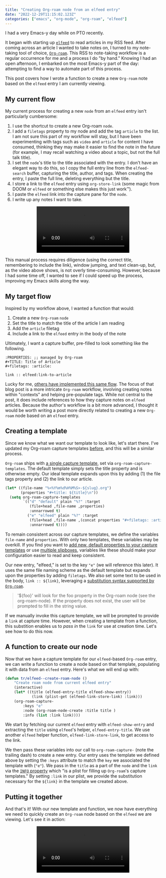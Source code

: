 ```yaml
---
title: "Creating Org-roam node from an elfeed entry"
date: "2022-12-29T11:15:02.123Z"
categories: ["emacs", "org-mode", "org-roam", "elfeed"]
---
```


I had a very Emacs-y day while on PTO recently.

It began with starting up [`elfeed`](https://github.com/skeeto/elfeed) to read articles in my RSS feed. After coming across an article I wanted to take notes on, I turned to my note-taking tool of choice, [`Org-roam`](https://www.orgroam.com/). This RSS to note-taking workflow is a regular occurrence for me and a process I do "by hand." Knowing I had an open afternoon, I embarked on the most Emacs-y part of the day: attempting to find a way to automate part of this process.

This post covers how I wrote a function to create a new `Org-roam` note based on the `elfeed` entry I am currently viewing.

## My current flow

My current process for creating a new `node` from an `elfeed` entry isn't particularly cumbersome:

1. I use the shortcut to create a new Org-roam `node`.
2. I add a `filetags` property to my node and add the tag `article` to the list. I am not sure this part of my workflow will stay, but I have been experimenting with tags such as `video` and `article` for content I have consumed, thinking they may make it easier to find the note in the future (for example, I may recall watching a video about a topic, but not the full talk title).
3. I set the `node`'s title to the title associated with the entry. I don't have an elegant way to do this, so I copy the full entry line from the `elfeed-search` buffer, capturing the title, author, and tags. When creating the entry, I paste the full line, deleting everything but the title.
4. I store a link to the `elfeed` entry using `org-store-link` (some magic from DOOM or `elfeed` or something else makes this just work&trade;).
5. I paste the `elfeed` link into the capture pane for the `node`.
6. I write up any notes I want to take.

<center>
    <video controls>
        <source src="./elfeed-flow-before.mp4" type="video/mp4" />
    </video>
</center>

This manual process requires diligence (using the correct title, remembering to include the link), window jumping, and text clean-up, but, as the video above shows, is not overly time-consuming. However, because I had some time off, I wanted to see if I could speed up the process, improving my Emacs skills along the way.

## My target flow

Inspired by my workflow above, I wanted a function that would:

1. Create a new `Org-roam` `node`
2. Set the title to match the title of the article I am reading
3. Add the `article` filetag
4. Include a link to the `elfeed` entry in the body of the note

Ultimately, I want a capture buffer, pre-filled to look something like the following.

```org-mode
:PROPERTIES: ;; managed by Org-roam
#+TITLE: Title of Article
#+filetags: :article:

link :: elfeed:link-to-article
```

Lucky for me, [others have implemented this same flow](https://takeonrules.com/2022/02/07/org-roam-emacs-and-ever-refining-the-note-taking-process/). The focus of that blog post is a more intricate `Org-roam` workflow, involving creating notes within "contexts" and helping pre-populate tags. While not central to the post, it does include references to how they capture notes on `elfeed` articles. Because the author's workflow is a bit more advanced, I thought it would be worth writing a post more directly related to creating a new `Org-roam` node based on an `elfeed` entry.

## Creating a template

Since we know what we want our template to look like, let's start there. I've updated my Org-roam capture templates [before](/2022/08/add-timestamps-to-org-files/#adding-the-timestamps), and this will be a similar process.

`Org-roam` ships with [a single capture template](https://github.com/org-roam/org-roam/blob/c3867619147175faf89ed8f3e90a1e67a4fd9655/org-roam-capture.el#L41-L45), set via `org-roam-capture-templates`. The default template simply sets the title property and is otherwise empty. Our ideal template expands upon this by adding (1) the file tags property and (2) the link to our article.

```el
(let* ((file-name "%<%Y%m%d%H%M%S>-${slug}.org")
       (properties "#+title: ${title}\n"))
  (setq org-roam-capture-templates
        `(("d" "default" plain "%?" :target
           (file+head ,file-name ,properties)
           :unnarrowed t)
          ("e" "elfeed" plain "%?" :target
           (file+head ,file-name ,(concat properties "#+filetags: :article:\n\nlink :: ${link}\n\n"))
           :unnarrowed t))))
```

To remain consistent across our capture templates, we define the variables `file-name` and `properties`. With only two templates, these variables may be overkill. If you find you want to [add new, default properties to your capture templates](/2022/08/add-timestamps-to-org-files/) or use [multiple slipboxes](https://jethrokuan.github.io/org-roam-guide/), variables like these should make your configuration easier to read and keep consistent.

Our new entry, "elfeed," is set to the key `"e"` (we will reference this later). It uses the same file naming scheme as the default template but expands upon the properties by adding `filetags`. We also set some text to be used in the body, `link :: ${link}`, leveraging a [substitution syntax supported by `Org-roam`](https://github.com/org-roam/org-roam/blob/c3867619147175faf89ed8f3e90a1e67a4fd9655/org-roam-capture.el#L271-L275).

> '\${foo}' will look for the foo property in the Org-roam
> node (see the org-roam-node). If the property does not exist, the user will be
> prompted to fill in the string value.

If we manually invoke this capture template, we will be prompted to provide a `link` at capture time. However, when creating a template from a function, this substition enables us to _pass in_ the `link` for use at creation time. Let's see how to do this now.

## A function to create our node

Now that we have a capture template for our `elfeed`-based `Org-roam` entry, we can write a function to create a node based on that template, populating it with data from an `elfeed` entry. Here's what we will end up with:

```el
(defun tr/elfeed--create-roam-node ()
    "Create roam node from current elfeed entry"
    (interactive)
    (let* ((title (elfeed-entry-title elfeed-show-entry))
            (link (plist-get (elfeed-link-store-link) :link)))
    (org-roam-capture-
        :keys "e"
        :node (org-roam-node-create :title title )
        :info (list :link link))))
```

We start by fetching our current `elfeed` entry with `elfeed-show-entry` and extracting the `title` using `elfeed`'s helper, `elfeed-entry-title`. We use another `elfeed` helper function, `elfeed-link-store-link`, to get access to the link.

We then pass these variables into our call to `org-roam-capture-` (note the trailing dash) to create a new entry. Our entry uses the template we defined above by setting the `:keys` attribute to match the `key` we associated the template with (`"e"`). We pass in the `title` as a part of the `node` and the `link` via the [`INFO` property](https://github.com/org-roam/org-roam/blob/d95d25615e69e7cc847641800c1886366336c97e/org-roam-capture.el#L401) which "is a plist for filling up `Org-roam`'s capture templates." By setting `:link` in our plist, we provide the substitution necessary for the `${link}` in the template we created above.

## Putting it together

And that's it! With our new template and function, we now have everything we need to quickly create an `Org-roam` node based on the `elfeed` we are viewing. Let's see it in action:

<center>
    <video controls class="center">
        <source src="./elfeed-flow-after.mp4" type="video/mp4" />
    </video>
</center>
